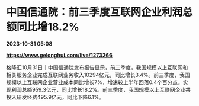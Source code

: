 # 中国信通院：前三季度互联网企业利润总额同比增18.2%

**2023-10-31 05:08**

**https://www.gelonghui.com/live/1273266**

格隆汇10月31日｜中国信通院发布报告显示，前三季度，我国规模以上互联网和相关服务企业完成互联网业务收入10294亿元，同比增长3.4%。前三季度，我国规模以上互联网企业营业成本同比增长7%，增速较上半年回落0.4个百分点。实现利润总额959.3亿元，同比增长18.2%。前三季度，我国规模以上互联网企业共投入研发经费495.9亿元，同比下降6.1%。